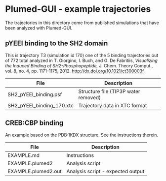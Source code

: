 Plumed-GUI - example trajectories 
=================================

The trajectories in this directory come from published simulations that have
been analyzed with Plumed-GUI.


pYEEI binding to the SH2 domain
-----------------

This is trajectory T3 (simulation id 170) one of the 5 binding 
trajectories out of 772 total analyzed in T. Giorgino, I. Buch, and G. De Fabritiis, _Visualizing the Induced Binding of SH2-Phosphopeptide,_ J. Chem. Theory Comput., vol. 8, no. 4, pp. 1171-1175, 2012. http://dx.doi.org/10.1021/ct300003f


File                          | Description
------------------------------|-------------
SH2_pYEEI_binding.psf         | Structure file (TIP3P water removed)
SH2_pYEEI_binding_170.xtc     | Trajectory data in XTC format




CREB:CBP binding
----------------

An example based on the PDB:1KDX structure. See the instructions therein.

File                          | Description
------------------------------|-------------
EXAMPLE.md                    | Instructions                         
EXAMPLE.plumed2               | Analysis script
EXAMPLE.plumed2.out           | Analysis script - expected output



